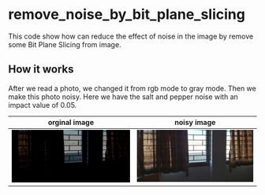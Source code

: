# remove_noise_by_bit_plane_slicing

This code show how can reduce the effect of noise in the image by remove some Bit Plane Slicing from image.


## How it works

After we read a photo, we changed it from rgb mode to gray mode. Then we make this photo noisy. Here we have the salt and pepper noise with an impact value of 0.05.


orginal image             |  noisy image
:-------------------------:|:-------------------------:
![](https://github.com/bardiadelagah/Contrast_Stretching/blob/main/3.jpg)  |  ![](https://github.com/bardiadelagah/Contrast_Stretching/blob/main/9.jpg)



